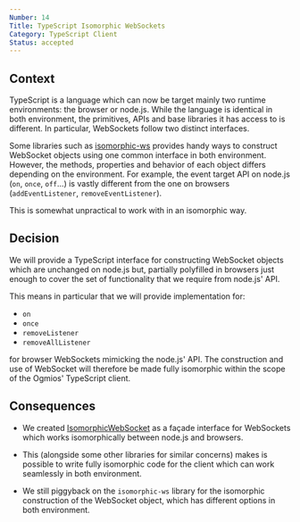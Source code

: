 ```yaml
---
Number: 14
Title: TypeScript Isomorphic WebSockets
Category: TypeScript Client
Status: accepted 
---
```


<!-- ADR template adapted from Michael Nygard's -->

## Context

<!-- What is the issue that we're seeing that is motivating this decision or change? -->

TypeScript is a language which can now be target mainly two runtime environments: the browser or node.js. While the language is identical in both environment, the primitives, APIs and base libraries it has access to is different. In particular, WebSockets follow two distinct interfaces.

Some libraries such as [isomorphic-ws](https://github.com/heineiuo/isomorphic-ws/) provides handy ways to construct WebSocket objects using one common interface in both environment. However, the methods, properties and behavior of each object differs depending on the environment. For example, the event target API on node.js (`on`, `once`, `off`...) is vastly different from the one on browsers (`addEventListener`, `removeEventListener`). 

This is somewhat unpractical to work with in an isomorphic way.

## Decision

<!-- What is the change that we're proposing and/or doing? -->

We will provide a TypeScript interface for constructing WebSocket objects which are unchanged on node.js but, partially polyfilled in browsers just enough to cover the set of functionality that we require from node.js' API. 

This means in particular that we will provide implementation for:

- `on`
- `once`
- `removeListener`
- `removeAllListener` 

for browser WebSockets mimicking the node.js' API. The construction and use of WebSocket will therefore be made fully isomorphic within the scope of the Ogmios' TypeScript client.

## Consequences

<!-- What becomes easier or more difficult to do because of this change? -->

- We created [IsomorphicWebSocket](https://github.com/The-Blockchain-Company/ogmios/blob/master/clients/TypeScript/packages/client/src/IsomorphicWebSocket.ts) as a façade interface for WebSockets which works isomorphically between node.js and browsers.

- This (alongside some other libraries for similar concerns) makes is possible to write fully isomorphic code for the client which can work seamlessly in both environment.

- We still piggyback on the `isomorphic-ws` library for the isomorphic construction of the WebSocket object, which has different options in both environment. 
